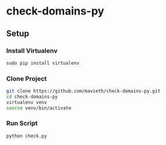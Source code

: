 # check-domains-py

## Setup

### Install Virtualenv
```python
sudo pip install virtualenv
```

### Clone Project
```bash
git clone https://github.com/mavieth/check-domains-py.git
cd check-domains-py
virtualenv venv
source venv/bin/activate
```

### Run Script
```python
python check.py
```




